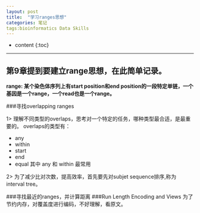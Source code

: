 ```yaml
---
layout: post
title:  "学习ranges思想"
categories: 笔记
tags:bioinformatics Data Skills
---
```


* content
{:toc}


---
第9章提到要建立range思想，在此简单记录。
---

**range: 某个染色体序列上有start position和end position的一段特定单链，一个基因是一个range，一个read也是一个range。**

###寻找overlapping ranges

1> 理解不同类型的overlaps，思考对一个特定的任务，哪种类型最合适，是最重要的。
overlaps的类型有：
- any
- within
- start
- end
- equal
其中 any 和 within 最常用

2> 为了减少比对次数，提高效率，首先要先对subjet sequence排序,称为interval tree。

###寻找最近的ranges，并计算距离
###Run Length Encoding and Views
为了节约内存，对覆盖度进行编码，不好理解，看原文。
